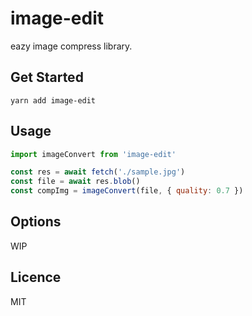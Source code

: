 # image-edit

eazy image compress library.

## Get Started

```shell
yarn add image-edit
```

## Usage

```javascript
import imageConvert from 'image-edit'

const res = await fetch('./sample.jpg')
const file = await res.blob()
const compImg = imageConvert(file, { quality: 0.7 })
```

## Options

WIP

## Licence

MIT
